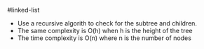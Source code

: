 #linked-list 
- Use a recursive algorith to check for the subtree and children.
- The same complexity is O(h) when h is the height of the tree
- The time complexity is O(n) where n is the number of nodes
